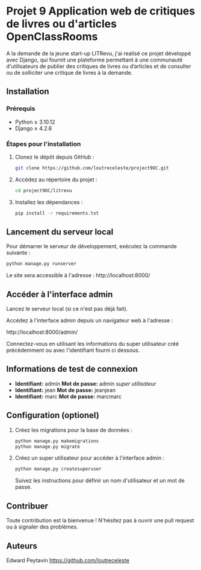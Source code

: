 # Projet 9 Application web de critiques de livres ou d'articles OpenClassRooms

A la demande de la jeune start-up LITRevu, j'ai realisé ce projet développé avec Django, qui fournit une plateforme permettant à une communauté d'utilisateurs de publier des critiques de livres ou d’articles et de consulter ou de solliciter une critique de livres à la demande.

## Installation

### Prérequis

- Python ≥ 3.10.12
- Django ≥ 4.2.6

### Étapes pour l'installation

1. Clonez le dépôt depuis GitHub :

    ```bash
    git clone https://github.com/loutreceleste/project9OC.git
    ```

2. Accédez au répertoire du projet :

    ```bash
    cd project9OC/litrevu
    ```

3. Installez les dépendances :

    ```bash
    pip install -r requirements.txt
    ```

## Lancement du serveur local

Pour démarrer le serveur de développement, exécutez la commande suivante :

```bash
python manage.py runserver
```

Le site sera accessible à l'adresse : http://localhost:8000/

## Accéder à l'interface admin
Lancez le serveur local (si ce n'est pas déjà fait).

Accédez à l'interface admin depuis un navigateur web à l'adresse :

http://localhost:8000/admin/

Connectez-vous en utilisant les informations du super utilisateur créé précédemment ou avec l'identifiant fourni ci dessous.

## Informations de test de connexion
- **Identifiant:** admin **Mot de passe:** admin *super utilisateur*
- **Identifiant:** jean **Mot de passe:** jeanjean
- **Identifiant:** marc **Mot de passe:** marcmarc

## Configuration (optionel)

1. Créez les migrations pour la base de données :

    ```bash
    python manage.py makemigrations
    python manage.py migrate
    ```

2. Créez un super utilisateur pour accéder à l'interface admin :

    ```bash
    python manage.py createsuperuser
    ```

    Suivez les instructions pour définir un nom d'utilisateur et un mot de passe.

## Contribuer
Toute contribution est la bienvenue ! N'hésitez pas à ouvrir une pull request ou à signaler des problèmes.

## Auteurs
Edward Peytavin https://github.com/loutreceleste
